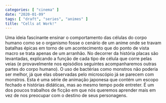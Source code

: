 ```yaml
---
categories: [ "cinema" ]
date: "2020-01-09"
tags: [ "draft", "series", "animes" ]
title: "Cells at Work!"
---
```

Uma ideia fascinante ensinar o comportamento das células do corpo humano como se o organismo fosse o cenário de um anime onde se travam batalhas épicas em torno de um acontecimento que do ponto de vista macro se trata apenas de um arranhão. No decorrer da história placas são levantadas, explicando a função de cada tipo de célula que corre pelas veias (e provavelmente nos episódios seguintes acompanharemos outras partes do corpo humano). O uso de bactérias como monstros não poderia ser melhor, já que elas observadas pelo microscópio já se parecem com monstros. Esta é uma série de animação japonesa que contém um escopo fechado e histórias didáticas, mas ao mesmo tempo pode entreter. É um dos poucos trabalhos de ficção em que nós queremos aprender mais em vez de nos preocupar com o destino de seus personagens.
